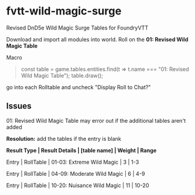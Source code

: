 # fvtt-wild-magic-surge
Revised DnD5e Wild Magic Surge Tables for FoundryVTT

Download and import all modules into world.
Roll on the **01: Revised Wild Magic Table**

Macro
> const table = game.tables.entities.find(t => t.name === "01: Revised Wild Magic Table");
> table.draw();

go into each Rolltable and uncheck "Display Roll to Chat?" 

## Issues
01: Revised Wild Magic Table may error out if the additional tables aren't added

**Resolution:** add the tables if the entry is blank

**Result Type | Result Details | [table name] | Weight | Range**

Entry | RollTable | 01-03: Extreme Wild Magic | 3 | 1-3

Entry | RollTable | 04-09: Moderate Wild Magic | 6 | 4-9

Entry | RollTable | 10-20: Nuisance Wild Magic | 11 | 10-20

